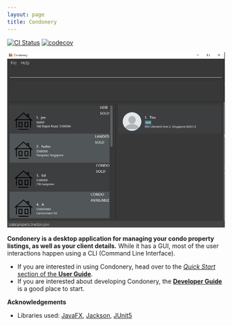 ```yaml
---
layout: page
title: Condonery
---
```


[![CI Status](https://github.com/AY2223S1-CS2103-W14-1/tp/workflows/Java%20CI/badge.svg)](https://github.com/AY2223S1-CS2103-W14-1/tp/actions)
[![codecov](https://codecov.io/gh/AY2223S1-CS2103-W14-1/tp/branch/master/graph/badge.svg)](https://codecov.io/gh/AY2223S1-CS2103-W14-1/tp/actions)

![Ui](images/Ui.png)

**Condonery is a desktop application for managing your condo property listings, as well as your client details.** While it has a GUI, most of the user interactions happen using a CLI (Command Line Interface).

* If you are interested in using Condonery, head over to the [_Quick Start_ section of the **User Guide**](UserGuide.html#quick-start).
* If you are interested about developing Condonery, the [**Developer Guide**](DeveloperGuide.html) is a good place to start.


**Acknowledgements**

* Libraries used: [JavaFX](https://openjfx.io/), [Jackson](https://github.com/FasterXML/jackson), [JUnit5](https://github.com/junit-team/junit5)
